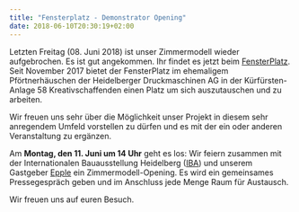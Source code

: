 ```yaml
---
title: "Fensterplatz - Demonstrator Opening"
date: 2018-06-10T20:30:19+02:00
---
```


Letzten Freitag (08. Juni 2018) ist unser Zimmermodell wieder
aufgebrochen. Es ist gut angekommen. Ihr findet es jetzt beim
[FensterPlatz](https://www.fensterplatz-heidelberg.de/). Seit November
2017 bietet der FensterPlatz im ehemaligem Pförtnerhäuschen der
Heidelberger Druckmaschinen AG in der Kürfürsten-Anlage 58
Kreativschaffenden einen Platz um sich auszutauschen und zu arbeiten.

Wir freuen uns sehr über die Möglichkeit unser Projekt in diesem sehr
anregendem Umfeld vorstellen zu dürfen und es mit der ein oder anderen
Veranstaltung zu ergänzen.

Am **Montag, den 11. Juni um 14 Uhr** geht es los: Wir feiern zusammen
mit der Internationalen Bauausstellung Heidelberg
([IBA](https://iba.heidelberg.de/)) und unserem Gastgeber [Epple](https://www.eppleimmobilien.de/) ein
Zimmermodell-Opening.  Es wird ein gemeinsames Pressegespräch geben
und im Anschluss jede Menge Raum für Austausch.

Wir freuen uns auf euren Besuch.
